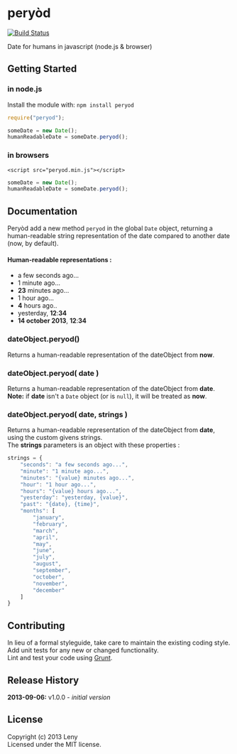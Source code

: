 # peryòd 

[![Build Status](https://secure.travis-ci.org/leny/peryod.png?branch=master)](http://travis-ci.org/leny/peryod)

Date for humans in javascript (node.js &amp; browser)

## Getting Started

### in node.js

Install the module with: `npm install peryod`

```javascript
require("peryod");

someDate = new Date();
humanReadableDate = someDate.peryod();
```

### in browsers

    <script src="peryod.min.js"></script>
    
```javascript
someDate = new Date();
humanReadableDate = someDate.peryod();
```

## Documentation
Peryòd add a new method `peryod` in the global `Date` object, returning a human-readable string representation of the date compared to another date (now, by default).

#### Human-readable representations : 
* a few seconds ago...
* 1 minute ago...
* **23** minutes ago...
* 1 hour ago...
* **4** hours ago..
* yesterday, **12**:**34**
* **14 october 2013**, **12**:**34**

### dateObject.peryod()

Returns a human-readable representation of the dateObject from **now**.

### dateObject.peryod( date )

Returns a human-readable representation of the dateObject from **date**.  
**Note:** if **date** isn't a `Date` object (or is `null`), it will be treated as **now**.

### dateObject.peryod( date, strings )

Returns a human-readable representation of the dateObject from **date**, using the custom givens strings.  
The **strings** parameters is an object with these properties : 

```javascript
strings = {
    "seconds": "a few seconds ago...",
    "minute": "1 minute ago...",
    "minutes": "{value} minutes ago...",
    "hour": "1 hour ago...",
    "hours": "{value} hours ago...",
    "yesterday": "yesterday, {value}",
    "past": "{date}, {time}",
    "months": [
        "january",
        "february",
        "march",
        "april",
        "may",
        "june",
        "july",
        "august",
        "september",
        "october",
        "november",
        "december"
    ]
}
```

## Contributing
In lieu of a formal styleguide, take care to maintain the existing coding style.  
Add unit tests for any new or changed functionality.  
Lint and test your code using [Grunt](http://gruntjs.com/).

## Release History
**2013-09-06:** v1.0.0 - *initial version*

## License
Copyright (c) 2013 Leny  
Licensed under the MIT license.
